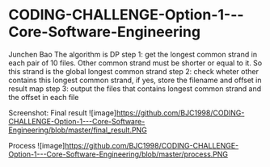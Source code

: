 # CODING-CHALLENGE-Option-1---Core-Software-Engineering
Junchen Bao
The algorithm is DP
step 1: get the longest common strand in each pair of 10 files. Other common strand must be shorter or equal to it. So this strand is the global longest common strand
step 2: check wheter other contains this longest common strand, if yes, store the filename and offset in result map
step 3: output the files that contains longest common strand and the offset in each file

Screenshot:
Final result
![image]https://github.com/BJC1998/CODING-CHALLENGE-Option-1---Core-Software-Engineering/blob/master/final_result.PNG

Process
![image]https://github.com/BJC1998/CODING-CHALLENGE-Option-1---Core-Software-Engineering/blob/master/process.PNG
